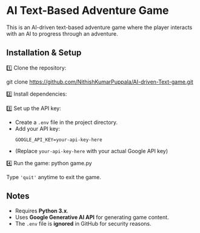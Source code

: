 # AI Text-Based Adventure Game

This is an AI-driven text-based adventure game where the player interacts with an AI to progress through an adventure.

##  Installation & Setup

1️⃣ Clone the repository:

git clone https://github.com/NithishKumarPuppala/AI-driven-Text-game.git


2️⃣ Install dependencies:


3️⃣ Set up the API key:
- Create a `.env` file in the project directory.
- Add your API key:
  ```
  GOOGLE_API_KEY=your-api-key-here
  ```
- (Replace `your-api-key-here` with your actual Google API key)

4️⃣ Run the game:
python game.py


Type `'quit'` anytime to exit the game.

##  Notes

- Requires **Python 3.x**.
- Uses **Google Generative AI API** for generating game content.
- The `.env` file is **ignored** in GitHub for security reasons.
